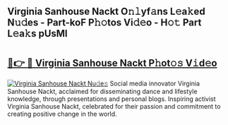 ## Virginia Sanhouse Nackt O𝚗𝚕yf𝚊ns L𝚎a𝚔ed N𝚞𝚍es - Part-koF P𝚑𝚘tos Vi𝚍𝚎o - H𝚘𝚝 Part L𝚎a𝚔s pUsMl

# <h2><a href="http://kf469l.oniu.top/?m=Virginia+Sanhouse+Nackt">🔗👉 🔴 Virginia Sanhouse Nackt P𝚑ot𝚘𝚜 V𝚒d𝚎o</a></h2>

[![Virginia Sanhouse Nackt Nu𝚍e𝚜](https://i.imgur.com/0qMVB7G.gif)](http://kf469l.oniu.top/?m=Virginia+Sanhouse+Nackt)
Social media innovator Virginia Sanhouse Nackt, acclaimed for disseminating dance and lifestyle knowledge, through presentations and personal blogs. Inspiring activist Virginia Sanhouse Nackt, celebrated for their passion and commitment to creating positive change in the world.  
